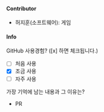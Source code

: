 #### Contributor
- 허지훈(소프트웨어): 게임

#### Info

GitHub 사용경험? ([x] 하면 체크됩니다.)
- [ ] 처음 사용
- [X] 조금 사용
- [ ] 자주 사용

가장 기억에 남는 내용과 그 이유는? 
- PR
